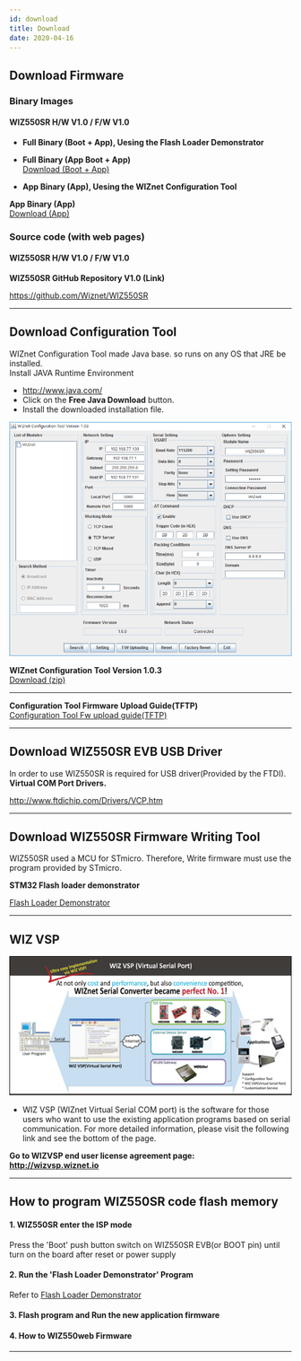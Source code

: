 ```yaml
---
id: download
title: Download
date: 2020-04-16
---
```


## Download Firmware

### Binary Images

#### WIZ550SR H/W V1.0 / F/W V1.0

  - **Full Binary (Boot + App), Uesing the Flash Loader Demonstrator**

  - **Full Binary (App Boot + App)**  
<a href="/img/products/wiz550sr/wiz550sr_download/wiz550sr_160531.zip" target="_blank">Download (Boot + App)</a>  

  - **App Binary (App), Uesing the WIZnet Configuration Tool**

**App Binary (App)**  
<a href="/img/products/wiz550sr/wiz550sr_download/wiz550sr_app_160531.zip" target="_blank">Download (App)</a>  


### Source code (with web pages)

#### WIZ550SR H/W V1.0 / F/W V1.0

**WIZ550SR GitHub Repository V1.0 (Link)**

<https://github.com/Wiznet/WIZ550SR> 

-----

## Download Configuration Tool

 WIZnet Configuration Tool made Java
base. so runs on any OS that JRE be installed.  
Install JAVA Runtime Environment

  - <http://www.java.com/>
  - Click on the **Free Java Download** button.
  - Install the downloaded installation file.


![WIZnet Configuration Tool Version 1.0.3](/img/products/wiz550sr/wiz550sr_download/configuration.png)

**WIZnet Configuration Tool
Version 1.0.3**  
<a href="/img/products/wiz550sr/wiz550sr_download/wiznet_configuration_tool_ver1.03.zip" target="_blank">Download (zip)</a>


-----

**Configuration Tool Firmware Upload Guide(TFTP)**  
<a href="/img/products/wiz550sr/wiz550s2e_fw_uploading_tftp.pdf" target="_blank">Configuration Tool Fw upload guide(TFTP)</a>


-----

## Download WIZ550SR EVB USB Driver

In order to use WIZ550SR is required
for USB driver(Provided by the FTDI).  
**Virtual COM Port
Drivers.**  
  
<http://www.ftdichip.com/Drivers/VCP.htm>

-----

## Download WIZ550SR Firmware Writing Tool

WIZ550SR used a MCU for STmicro.
Therefore, Write firmware must use the program provided by STmicro.


**STM32 Flash loader demonstrator**  
  
[Flash Loader Demonstrator](http://www.st.com/content/st_com/en/products/development-tools/software-development-tools/stm32-software-development-tools/stm32-programmers/flasher-stm32.html)

-----

## WIZ VSP

![](/img/products/wiz750sr/usermanual/wiz_vsp.jpg)

  - WIZ VSP (WIZnet Virtual Serial COM port) is the software for those
    users who want to use the existing application programs based on
    serial communication. For more detailed information, please visit
    the following link and see the bottom of the page.

**Go to WIZVSP end user license agreement page:**  
**<http://wizvsp.wiznet.io>**

-----

## How to program WIZ550SR code flash memory

#### 1\. WIZ550SR enter the ISP mode

Press the 'Boot' push button switch on WIZ550SR EVB(or BOOT pin) until
turn on the board after reset or power supply

#### 2\. Run the 'Flash Loader Demonstrator' Program

Refer to [Flash Loader Demonstrator](http://www.st.com/web/en/catalog/tools/FM147/CL1794/SC961/SS1533/PF257525?s_searchtype=keyword)

#### 3\. Flash program and Run the new application firmware

#### 4\. How to WIZ550web Firmware

-----